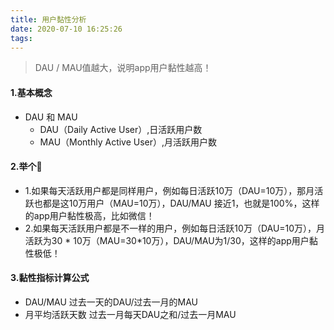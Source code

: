 ```yaml
---
title: 用户黏性分析
date: 2020-07-10 16:25:26
tags:
---
```

> DAU / MAU值越大，说明app用户黏性越高！
#### 1.基本概念
- DAU 和 MAU
    - DAU（Daily Active User）,日活跃用户数
    - MAU（Monthly Active User）,月活跃用户数

#### 2.举个🌰
- 1.如果每天活跃用户都是同样用户，例如每日活跃10万（DAU=10万），那月活跃也都是这10万用户（MAU=10万），DAU/MAU 接近1，也就是100%，这样的app用户黏性极高，比如微信！
- 2.如果每天活跃用户都是不一样的用户，例如每日活跃10万（DAU=10万），月活跃为30 * 10万（MAU=30*10万），DAU/MAU为1/30，这样的app用户黏性极低！

#### 3.黏性指标计算公式
- DAU/MAU
过去一天的DAU/过去一月的MAU
- 月平均活跃天数
过去一月每天DAU之和/过去一月MAU